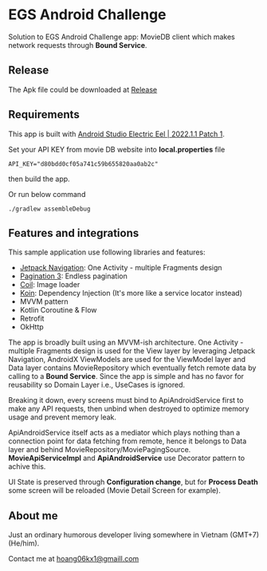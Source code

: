 # EGS Android Challenge

Solution to EGS Android Challenge app: MovieDB client which makes network requests through **Bound Service**.

## Release

The Apk file could be downloaded at [Release](https://github.com/hoang06kx1/android-moviedb-mvvm-binding-service/releases/tag/1.0)


## Requirements

This app is built with [Android Studio Electric Eel | 2022.1.1 Patch 1](https://developer.android.com/studio).

Set your API KEY from movie DB website into **local.properties** file
```
API_KEY="d80bdd0cf05a741c59b655820aa0ab2c"
```
then build the app.

Or run below command

```
./gradlew assembleDebug
```

## Features and integrations

This sample application use following libraries and features:

- [Jetpack Navigation](https://developer.android.com/guide/navigation): One Activity - multiple Fragments design
- [Pagination 3](https://developer.android.com/topic/libraries/architecture/paging/v3-overview): Endless pagination
- [Coil](https://coil-kt.github.io/coil/): Image loader
- [Koin](https://insert-koin.io/): Dependency Injection (It's more like a service locator instead)
- MVVM pattern
- Kotlin Coroutine & Flow
- Retrofit
- OkHttp



The app is broadly built using an MVVM-ish architecture. One Activity - multiple Fragments design is used for the View layer by leveraging Jetpack Navigation, AndroidX ViewModels are used for the ViewModel layer and Data layer contains MovieRepository which eventually fetch remote data by calling to a **Bound Service**. Since the app is simple and has no favor for reusability so Domain Layer i.e., UseCases is ignored.

Breaking it down, every screens must bind to ApiAndroidService first to make any API requests, then unbind when destroyed to optimize memory usage and prevent memory leak.

ApiAndroidService itself acts as a mediator which plays nothing than a connection point for data fetching from remote, hence it belongs to Data layer and behind MovieRepository/MoviePagingSource. **MovieApiServiceImpl** and **ApiAndroidService** use Decorator pattern to achive this.


UI State is preserved through **Configuration change**, but for **Process Death** some screen will be reloaded (Movie Detail Screen for example).


## About me

Just an ordinary humorous developer living somewhere in Vietnam (GMT+7) (He/him).

Contact me at [hoang06kx1@gmaill.com](mailto:hoang06kx1@gmail.com)
